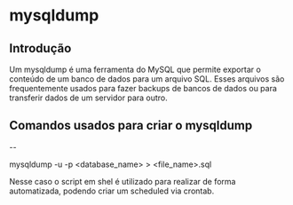 # mysqldump

## Introdução

Um mysqldump é uma ferramenta do MySQL que permite exportar o conteúdo de um banco de dados para um arquivo SQL. Esses arquivos são frequentemente usados para fazer backups de bancos de dados ou para transferir dados de um servidor para outro.

## Comandos usados para criar o mysqldump

-- 

mysqldump -u <username> -p <passworddd> <database_name> > <file_name>.sql
  
Nesse caso o script em shel é utilizado para realizar de forma automatizada, podendo criar um scheduled via crontab.
